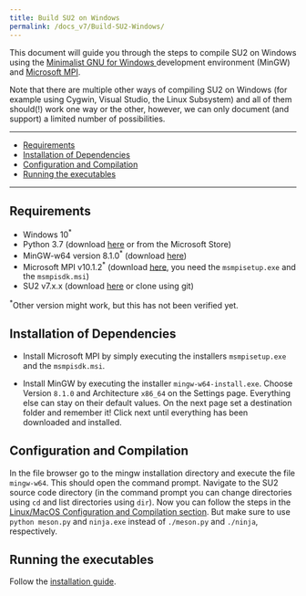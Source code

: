 ```yaml
---
title: Build SU2 on Windows
permalink: /docs_v7/Build-SU2-Windows/
---
```


This document will guide you through the steps to compile SU2 on Windows using the [Minimalist GNU for Windows
](http://www.mingw.org/) development environment (MinGW) and [Microsoft MPI](https://docs.microsoft.com/en-us/message-passing-interface/microsoft-mpi).

Note that there are multiple other ways of compiling SU2 on Windows (for example using Cygwin, Visual Studio, the Linux Subsystem) and all of them should(!) work one way or the other,
however, we can only document (and support) a limited number of possibilities. 

---

- [Requirements](#requirements)
- [Installation of Dependencies](#installation-of-dependencies)
- [Configuration and Compilation](#configuration-and-compilation)
- [Running the executables](#running-the-executables)

---

## Requirements

- Windows 10<sup>*</sup>
- Python 3.7 (download [here](https://www.python.org/downloads/windows/) or from the Microsoft Store)
- MinGW-w64 version 8.1.0<sup>*</sup> (download [here](https://sourceforge.net/projects/mingw-w64/files/Toolchains%20targetting%20Win32/Personal%20Builds/mingw-builds/installer/mingw-w64-install.exe/download))
- Microsoft MPI v10.1.2<sup>*</sup> (download [here](https://www.microsoft.com/en-us/download/details.aspx?id=100593), you need the `msmpisetup.exe` and the `msmpisdk.msi`)
- SU2 v7.x.x (download [here](https://su2code.github.io/download) or clone using git)

<sup>*</sup>Other version might work, but this has not been verified yet.


## Installation of Dependencies

- Install Microsoft MPI by simply executing the installers `msmpisetup.exe` and the `msmpisdk.msi`.

- Install MinGW by executing the installer `mingw-w64-install.exe`. Choose Version `8.1.0` and Architecture `x86_64` on the Settings page.
Everything else can stay on their default values. On the next page set a destination folder and remember it! Click next until everything has been downloaded and installed.

## Configuration and Compilation

In the file browser go to the mingw installation directory and execute the file `mingw-w64`. This should open the command prompt. Navigate to the SU2 source code directory (in the command prompt you can change directories using `cd` and list directories using `dir`).
Now you can follow the steps in the [Linux/MacOS Configuration and Compilation section](/su2/docs_v7/Build-SU2-Linux-MacOS/#configuration-and-compilation). But make sure to use `python meson.py` and `ninja.exe` instead of `./meson.py` and `./ninja`, respectively.


## Running the executables
Follow the [installation guide](/su2/docs_v7/SU2-Windows/).

